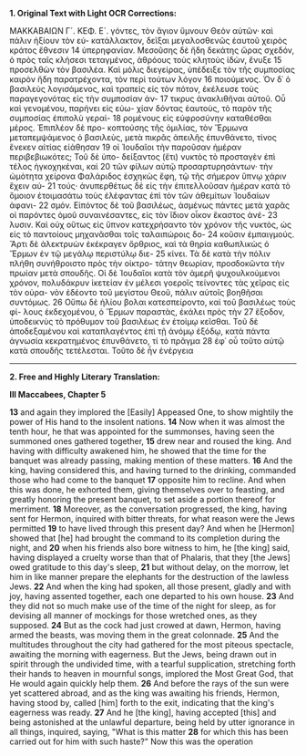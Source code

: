 **1. Original Text with Light OCR Corrections:**

ΜΑΚΚΑΒΑΙΩΝ Γ´. ΚΕΦ. Ε´.
γόντες, τὸν ἅγιον ὕμνουν Θεὸν αὐτῶν· καὶ πάλιν ἠξίουν τὸν εὐ-
κατάλλακτον, δεῖξαι μεγαλοσθενῶς ἑαυτοῦ χειρὸς κράτος ἔθνεσιν
14 ὑπερηφανίαν. Μεσοῦσης δὲ ἤδη δεκάτης ὥρας σχεδόν, ὁ
πρὸς ταῖς κλήσεσι τεταγμένος, ἀθρόους τοὺς κλητοὺς ἰδὼν, ἔνυξε
15 προσελθὼν τὸν βασιλέα. Καὶ μόλις διεγείρας, ὑπέδειξε τὸν
τῆς συμποσίας καιρὸν ἤδη παρατρέχοντα, τὸν περὶ τούτων λόγον
16 ποιούμενος. Ὁν δ᾽ ὁ βασιλεὺς λογισάμενος, καὶ τραπεὶς εἰς
τὸν πότον, ἐκέλευσε τοὺς παραγεγονότας εἰς τὴν συμποσίαν ἀν-
17 τικρυς ἀνακλιθῆναι αὐτοῦ. Οὗ καὶ γενομένου, παρήνει εἰς εὐω-
χίαν δόντας ἑαυτοὺς, τὸ παρὸν τῆς συμποσίας ἐπιπολὺ γεραί-
18 ρομένους εἰς εὐφροσύνην καταθέσθαι μέρος. Ἐπιπλέον δὲ προ-
κοπτούσης τῆς ὁμιλίας, τὸν Ἕρμωνα μεταπεμψάμενος ὁ βασιλεὺς,
μετὰ πικρᾶς ἀπειλῆς ἐπυνθάνετο, τίνος ἕνεκεν αἰτίας εἰάθησαν
19 οἱ Ἰουδαῖοι τὴν παροῦσαν ἡμέραν περιβεβιωκότες; Τοῦ δὲ ὑπο-
δείξαντος (ἔτι) νυκτὸς τὸ προσταγὲν ἐπὶ τέλος ἠγκοχηκέναι, καὶ
20 τῶν φίλων αὐτῷ προσαρτυρησάντων· τὴν ὠμότητα χείρονα
Φαλάριδος ἐσχηκὼς ἔφη, τῷ τῆς σήμερον ὕπνῳ χάριν ἔχειν αὐ-
21 τούς· ἀνυπερθέτως δὲ εἰς τὴν ἐπιτελλοῦσαν ἡμέραν κατὰ τὸ ὅμοιον
ἑτοιμασάτω τοὺς ἐλέφαντας ἐπὶ τὸν τῶν ἀθεμίτων Ἰουδαίων ἀφανι-
22 σμόν. Εἰπόντος δὲ τοῦ βασιλέως, ἀσμένως πάντες μετὰ χαρᾶς
οἱ παρόντες ὁμοῦ συναινέσαντες, εἰς τὸν ἴδιον οἶκον ἕκαστος ἀνέ-
23 λυσιν. Καὶ οὐχ οὕτως εἰς ὕπνον κατεχρήσαντο τὸν χρόνον τῆς
νυκτὸς, ὡς εἰς τὸ παντοίους μηχανᾶσθαι τοῖς ταλαιπώροις δο-
24 κοῦσιν ἐμπαιγμούς. Ἄρτι δὲ ἀλεκτρυὼν ἐκέκραγεν ὄρθριος, καὶ
τὰ θηρία καθωπλικὼς ὁ Ἕρμων ἐν τῷ μεγάλῳ περιστύλῳ διε-
25 κίνει. Τὰ δὲ κατὰ τὴν πόλιν πλήθη συνήθροιστο πρὸς τὴν οἰκτρο-
τάτην θεωρίαν, προσδοκῶντα τὴν πρωίαν μετὰ σπουδῆς. Οἱ δὲ
Ἰουδαῖοι κατὰ τὸν ἀμερῆ ψυχουλκούμενοι χρόνον, πολυδάκρυν
ἱκετείαν ἐν μέλεσι γοεροῖς τείνοντες τὰς χεῖρας εἰς τὸν οὐρα-
νὸν ἐδέοντο τοῦ μεγίστου Θεοῦ, πάλιν αὐτοῖς βοηθῆσαι συντόμως.
26 Οὔπω δὲ ἡλίου βολαι κατεσπείροντο, καὶ τοῦ βασιλέως τοὺς φί-
λους ἐκδεχομένου, ὁ Ἕρμων παραστὰς, ἐκάλει πρὸς τὴν
27 ἔξοδον, ὑποδεικνὺς τὸ πρόθυμον τοῦ βασιλέως ἐν ἑτοίμῳ κεῖσθαι.
Τοῦ δὲ ἀποδεξαμένου καὶ καταπλαγέντος ἐπὶ τῇ ἀνόμῳ ἐξόδῳ,
κατὰ πάντα ἀγνωσία κεκρατημένος ἐπυνθάνετο, τί τὸ πρᾶγμα
28 ἐφ᾿ οὗ τοῦτο αὐτῷ κατὰ σπουδῆς τετέλεσται. Τοῦτο δὲ ἦν ἐνέργεια

---

**2. Free and Highly Literary Translation:**

**III Maccabees, Chapter 5**

**13** and again they implored the [Easily] Appeased One, to show mightily the power of His hand to the insolent nations.
**14** Now when it was almost the tenth hour, he that was appointed for the summonses, having seen the summoned ones gathered together,
**15** drew near and roused the king. And having with difficulty awakened him, he showed that the time for the banquet was already passing, making mention of these matters.
**16** And the king, having considered this, and having turned to the drinking, commanded those who had come to the banquet
**17** opposite him to recline. And when this was done, he exhorted them, giving themselves over to feasting, and greatly honoring the present banquet, to set aside a portion thereof for merriment.
**18** Moreover, as the conversation progressed, the king, having sent for Hermon, inquired with bitter threats, for what reason were the Jews permitted
**19** to have lived through this present day? And when he [Hermon] showed that [he] had brought the command to its completion during the night, and
**20** when his friends also bore witness to him, he [the king] said, having displayed a cruelty worse than that of Phalaris, that they [the Jews] owed gratitude to this day's sleep,
**21** but without delay, on the morrow, let him in like manner prepare the elephants for the destruction of the lawless Jews.
**22** And when the king had spoken, all those present, gladly and with joy, having assented together, each one departed to his own house.
**23** And they did not so much make use of the time of the night for sleep, as for devising all manner of mockings for those wretched ones, as they supposed.
**24** But as the cock had just crowed at dawn, Hermon, having armed the beasts, was moving them in the great colonnade.
**25** And the multitudes throughout the city had gathered for the most piteous spectacle, awaiting the morning with eagerness. But the Jews, being drawn out in spirit through the undivided time, with a tearful supplication, stretching forth their hands to heaven in mournful songs, implored the Most Great God, that He would again quickly help them.
**26** And before the rays of the sun were yet scattered abroad, and as the king was awaiting his friends, Hermon, having stood by, called [him] forth to the exit, indicating that the king's eagerness was ready.
**27** And he [the king], having accepted [this] and being astonished at the unlawful departure, being held by utter ignorance in all things, inquired, saying, "What is this matter
**28** for which this has been carried out for him with such haste?" Now this was the operation